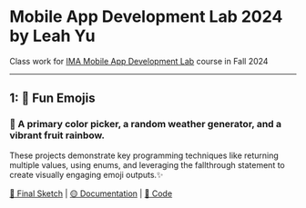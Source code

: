 # Mobile App Development Lab 2024 by Leah Yu
Class work for [IMA Mobile App Development Lab](https://github.com/molab-itp/content-2024-09/blob/main/README.md) course in Fall 2024

---

## 1: 🎨 Fun Emojis

### 🌈 A primary color picker, a random weather generator, and a vibrant fruit rainbow.

These projects demonstrate key programming techniques like returning multiple values, using enums, and leveraging the fallthrough statement to create visually engaging emoji outputs.✨

[🔴 Final Sketch](https://github.com/Leahhha/molab-2024-09-Leah/blob/main/w1/w1_fun_emojis.png) | [🟡 Documentation](https://www.notion.so/Fun-Emojis-71f7d9d2a729438f836d7b4d0f8a16cf) | [🔵 Code](https://github.com/Leahhha/molab-2024-09-Leah/tree/main/w1)

